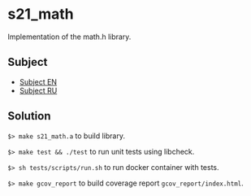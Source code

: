 # s21_math
  Implementation of the math.h library.

## Subject

- [Subject EN](./docs/subject_en.md)
- [Subject RU](./docs/subject_ru.md)

## Solution

`$> make s21_math.a` to build library.

`$> make test && ./test` to run unit tests using libcheck.

`$> sh tests/scripts/run.sh` to	run docker container with tests.

`$> make gcov_report` to build coverage report `gcov_report/index.html`.

